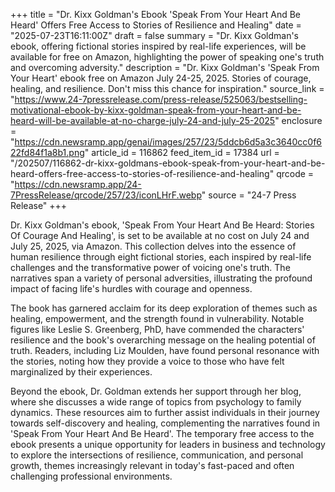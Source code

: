 +++
title = "Dr. Kixx Goldman's Ebook 'Speak From Your Heart And Be Heard' Offers Free Access to Stories of Resilience and Healing"
date = "2025-07-23T16:11:00Z"
draft = false
summary = "Dr. Kixx Goldman's ebook, offering fictional stories inspired by real-life experiences, will be available for free on Amazon, highlighting the power of speaking one's truth and overcoming adversity."
description = "Dr. Kixx Goldman's 'Speak From Your Heart' ebook free on Amazon July 24-25, 2025. Stories of courage, healing, and resilience. Don't miss this chance for inspiration."
source_link = "https://www.24-7pressrelease.com/press-release/525063/bestselling-motivational-ebook-by-kixx-goldman-speak-from-your-heart-and-be-heard-will-be-available-at-no-charge-july-24-and-july-25-2025"
enclosure = "https://cdn.newsramp.app/genai/images/257/23/5ddcb6d5a3c3640cc0f622fd84f1a8b1.png"
article_id = 116862
feed_item_id = 17384
url = "/202507/116862-dr-kixx-goldmans-ebook-speak-from-your-heart-and-be-heard-offers-free-access-to-stories-of-resilience-and-healing"
qrcode = "https://cdn.newsramp.app/24-7PressRelease/qrcode/257/23/iconLHrF.webp"
source = "24-7 Press Release"
+++

<p>Dr. Kixx Goldman's ebook, 'Speak From Your Heart And Be Heard: Stories Of Courage And Healing', is set to be available at no cost on July 24 and July 25, 2025, via Amazon. This collection delves into the essence of human resilience through eight fictional stories, each inspired by real-life challenges and the transformative power of voicing one's truth. The narratives span a variety of personal adversities, illustrating the profound impact of facing life's hurdles with courage and openness.</p><p>The book has garnered acclaim for its deep exploration of themes such as healing, empowerment, and the strength found in vulnerability. Notable figures like Leslie S. Greenberg, PhD, have commended the characters' resilience and the book's overarching message on the healing potential of truth. Readers, including Liz Moulden, have found personal resonance with the stories, noting how they provide a voice to those who have felt marginalized by their experiences.</p><p>Beyond the ebook, Dr. Goldman extends her support through her blog, where she discusses a wide range of topics from psychology to family dynamics. These resources aim to further assist individuals in their journey towards self-discovery and healing, complementing the narratives found in 'Speak From Your Heart And Be Heard'. The temporary free access to the ebook presents a unique opportunity for leaders in business and technology to explore the intersections of resilience, communication, and personal growth, themes increasingly relevant in today's fast-paced and often challenging professional environments.</p>